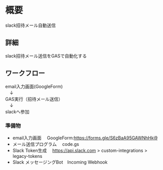 # 概要
slack招待メール自動送信

## 詳細
slack招待メール送信をGASで自動化する

## ワークフロー
email入力画面(GoogleForm)<br>
　↓<br>
GAS実行（招待メール送信）<br>
　↓<br>
slackへ参加

### 準備物
- email入力画面
　GoogleForm:https://forms.gle/S6zBaA95GAWNhHkj9
- メール送信プログラム
　code.gs
- Slack Token生成
　https://api.slack.com > custom-integrations > legacy-tokens
- Slack メッセージングBot　Incoming Webhook
